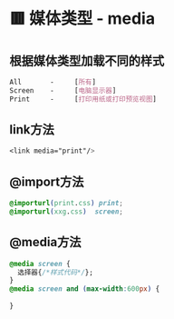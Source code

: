 # 🟥 媒体类型 - media

## 根据媒体类型加载不同的样式
```css
All       -     [所有]
Screen    -     [电脑显示器]
Print     -     [打印用纸或打印预览视图]
```

## link方法
```css
<link media="print"/>
```

## @import方法
```css
@importurl(print.css) print;
@importurl(xxg.css)  screen;

```

## @media方法
```css
@media screen {
  选择器{/*样式代码*/};
}
@media screen and (max-width:600px) {
  
}
```
